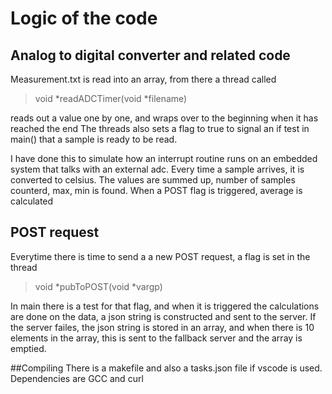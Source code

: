 # Logic of the code

## Analog to digital converter and related code

Measurement.txt is read into an array, from there a thread called
> void *readADCTimer(void *filename)

reads out a value one by one, and wraps over to the beginning when it has reached the end
The threads also sets a flag to true to signal an if test in main() that a sample is ready to be read.

I have done this to simulate how an interrupt routine runs on an embedded system that talks with an external
adc. Every time a sample arrives, it is converted to celsius. The values are summed up, number of samples counterd, max, min is found.
When a POST flag is triggered, average is calculated

## POST request
Everytime there is time to send a a new POST request, a flag is set in the thread

>void *pubToPOST(void *vargp)

In main there is a test for that flag, and when it is triggered the calculations are done on the data, a json string is constructed and sent to
the server. If the server failes, the json string is stored in an array, and when there is 10 elements in the array, this is sent to the
fallback server and the array is emptied. 

##Compiling
There is a makefile and also a tasks.json file if vscode is used. Dependencies are GCC and curl



